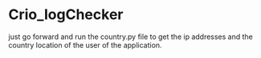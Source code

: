 # Crio_logChecker

just go forward and run the country.py file to get the ip addresses and the country location of the user of the application.
